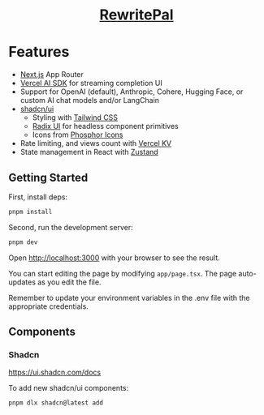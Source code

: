 <a href="https://www.rewritepal.com/">
  <h1 align="center">RewritePal</h1>
</a>

# Features

- [Next.js](https://nextjs.org) App Router
- [Vercel AI SDK](https://sdk.vercel.ai/docs) for streaming completion UI
- Support for OpenAI (default), Anthropic, Cohere, Hugging Face, or custom AI chat models and/or LangChain
- [shadcn/ui](https://ui.shadcn.com)
  - Styling with [Tailwind CSS](https://tailwindcss.com)
  - [Radix UI](https://radix-ui.com) for headless component primitives
  - Icons from [Phosphor Icons](https://phosphoricons.com)
- Rate limiting, and views count with [Vercel KV](https://vercel.com/storage/kv)
- State management in React with [Zustand](https://zustand-demo.pmnd.rs/)

## Getting Started

First, install deps:

```bash
pnpm install
```

Second, run the development server:

```bash
pnpm dev
```

Open [http://localhost:3000](http://localhost:3000) with your browser to see the result.

You can start editing the page by modifying `app/page.tsx`. The page auto-updates as you edit the file.

Remember to update your environment variables in the .env file with the appropriate credentials.

## Components

### Shadcn

https://ui.shadcn.com/docs

To add new shadcn/ui components:

```bash
pnpm dlx shadcn@latest add
```
